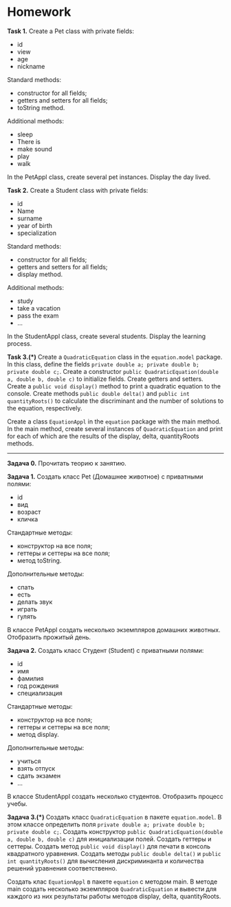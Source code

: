 # Homework

**Task 1.**
Create a Pet class with private fields:
- id
- view
- age
- nickname

Standard methods:
- constructor for all fields;
- getters and setters for all fields;
- toString method.

Additional methods:
- sleep
- There is
- make sound
- play
- walk

In the PetAppl class, create several pet instances.
Display the day lived.

**Task 2.**
Create a Student class with private fields:
- id
- Name
- surname
- year of birth
- specialization

Standard methods:
- constructor for all fields;
- getters and setters for all fields;
- display method.

Additional methods:
- study
- take a vacation
- pass the exam
- ...

In the StudentAppl class, create several students.
Display the learning process.

**Task 3.(*)**
Create a ``QuadraticEquation`` class in the ``equation.model`` package.
In this class, define the fields ``private double a; private double b; private double c;``.
Create a constructor ``public QuadraticEquation(double a, double b, double c)``
to initialize fields. Create getters and setters.
Create a ``public void display()`` method to print a quadratic equation to the console.
Create methods ``public double delta()`` and ``public int quantityRoots()``
to calculate the discriminant and the number of solutions to the equation, respectively.

Create a class ``EquationAppl`` in the ``equation`` package with the main method.
In the main method, create several instances of ``QuadraticEquation`` and print for each
of which are the results of the display, delta, quantityRoots methods.

_______________________________________________________

**Задача 0.**
Прочитать теорию к занятию.

**Задача 1.**
Создать класс Pet (Домашнее животное) с приватными полями:
- id
- вид
- возраст
- кличка

Стандартные методы:
- конструктор на все поля;
- геттеры и сеттеры на все поля;
- метод toString.

Дополнительные методы:
- спать
- есть
- делать звук
- играть
- гулять

В классе PetAppl создать несколько экземпляров домашних животных.
Отобразить прожитый день.

**Задача 2.**
Создать класс Студент (Student) с приватными полями:
- id
- имя
- фамилия
- год рождения
- специализация

Стандартные методы:
- конструктор на все поля;
- геттеры и сеттеры на все поля;
- метод display.

Дополнительные методы:
- учиться
- взять отпуск
- сдать экзамен
- ...

В классе StudentAppl создать несколько студентов.
Отобразить процесс учебы.

**Задача 3.(*)**
Создать класс ``QuadraticEquation`` в пакете ``equation.model``.
В этом классе определить поля ``private double a; private double b; private double c;``.
Создать конструктор ``public QuadraticEquation(double a, double b, double c)``
для инициализации полей. Создать геттеры и сеттеры.
Создать метод ``public void display()`` для печати в консоль квадратного уравнения.
Создать методы ``public double delta()`` и ``public int quantityRoots()``
для вычисления дискриминанта и количества решений уравнения соответственно.

Создать клас ``EquationAppl`` в пакете ``equation`` с методом main.
В методе main создать несколько экземпляров ``QuadraticEquation`` и вывести для каждого
из них результаты работы методов display, delta, quantityRoots.